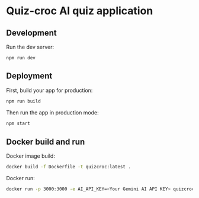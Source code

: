 # Quiz-croc AI quiz application

## Development

Run the dev server:

```shellscript
npm run dev
```

## Deployment

First, build your app for production:

```sh
npm run build
```

Then run the app in production mode:

```sh
npm start
```

## Docker build and run

Docker image build:

```sh
docker build -f Dockerfile -t quizcroc:latest .
```

Docker run:

```sh
docker run -p 3000:3000 -e AI_API_KEY=<Your Gemini AI API KEY> quizcroc:latest
```
